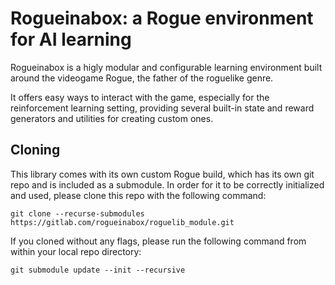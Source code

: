 Rogueinabox: a Rogue environment for AI learning
==========

  Rogueinabox is a higly modular and configurable learning environment built around the videogame Rogue,
  the father of the roguelike genre.
  
  It offers easy ways to interact with the game, especially for the reinforcement learning setting,
  providing several built-in state and reward generators and utilities for creating custom ones. 


Cloning
-------

  This library comes with its own custom Rogue build, which has its own git repo and is included as a submodule.
  In order for it to be correctly initialized and used, please clone this repo with the following command:
  ```console
  git clone --recurse-submodules https://gitlab.com/rogueinabox/roguelib_module.git
  ```

  If you cloned without any flags, please run the following command from within your local repo directory:
  ```console
  git submodule update --init --recursive
  ```
